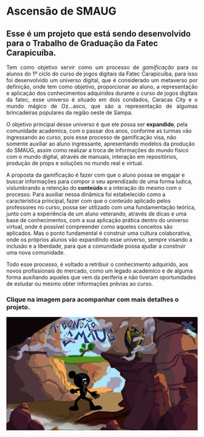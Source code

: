 # Ascensão de SMAUG
## Esse é um projeto que está sendo desenvolvido para o <b>Trabalho de Graduação</b> da Fatec Carapicuíba.

<p align="justify">Tem como objetivo servir como um processo de <em>gamificação</em> para os alunos do 1º ciclo do curso de jogos digitais da Fatec Carapicuíba, para isso foi desenvolvido um universo digital, que é considerado um metaverso por definição, onde tem como objetivo, proporcionar ao aluno, a representação e aplicação dos conhecimentos adquiridos durante o curso de jogos digitais da fatec, esse universo é situado em dois condados, Caracas City e o mundo mágico de Oz...asco, que são a representação de algumas brincadeiras populares da região oeste de Sampa. 
 
  O objetivo principal desse universo é que ele possa ser <b>expandido</b>, pela comunidade academica, com o passar dos anos, conforme as turmas vão ingressando ao curso, pois esse processo de gamificação visa, não somente auxiliar ao aluno ingressante, apresentando modelos da produção do SMAUG, assim como realizar a troca de informações do mundo físico com o mundo digital, através de manuais, interação em repositórios, produção de props e soluções no mundo real e virtual. 

  A proposta da gamificação é fazer com que o aluno possa se engajar e buscar informações para compor o seu aprendizado de uma forma ludica, vislumbrando a retenção do <b>conteúdo</b> e a interação do mesmo com o processo. Para auxiliar nessa dinâmica foi estabelecido como a caracteristica principal, fazer com que o conteúdo aplicado pelos professores no curso, possa ser utilizado com uma fundamentação teórica, junto com a experiência de um aluno veterando, através de dicas e uma base de conhecimentos, com a sua aplicação prática dentro do universo virtual, onde é possível compreender como aqueles conceitos são aplicados.
Mas o ponto fundamental é construir uma cultura colaborativa, onde os próprios alunos vão expandindo esse universo, sempre visando a inclusão e a liberdade, para que a comunidade possa ajudar a construir uma nova comunidade. 

  Todo esse processo, é voltado a retribuir o conhecimento adquirido, aos novos profissionais do mercado, como um legado academico e de alguma forma auxiliando aqueles que vem da periferia e não tiveram oportunidades de estudar ou mesmo obter informações prévias ao curso. 



### Clique na imagem para acompanhar com mais detalhes o projeto.
  
<body><article id="1cc061b7-ddcd-4ac3-b02e-1db2e2a2691a" class="page sans"><a href="https://github.com/leafar3103/Projetos/wiki/Ascens%C3%A3o-de-Smaug"><header><img class="page-cover-image" src="Concept%20Art%20553a747a98204657864baebdd9188a72/Capa_Etapa_Final.jpg" style="object-position:center 0%"/></a>
